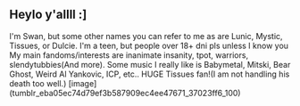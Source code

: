 ## Heylo y'allll :]
I'm Swan, but some other names you can refer to me as are Lunic, Mystic, Tissues, or Dulcie.
I'm a teen, but people over 18+ dni pls unless I know you
My main fandoms/interests are inanimate insanity, tpot, warriors, slendytubbies(And more). Some music I really like is Babymetal, Mitski, Bear Ghost, Weird Al Yankovic, ICP, etc..
HUGE Tissues fan!(I am not handling his death too well.) 
[image] (tumblr_eba05ec74d79ef3b587909ec4ee47671_37023ff6_100)
